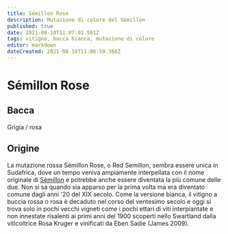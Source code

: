 ```yaml
---
title: Sémillon Rose
description: Mutazione di colore del Sémillon
published: true
date: 2021-08-10T11:07:01.501Z
tags: vitigno, bacca bianca, mutazione di colore
editor: markdown
dateCreated: 2021-08-10T11:06:59.360Z
---
```


# Sémillon Rose

## Bacca
Grigia / rosa

## Origine

La mutazione rossa Sémillon Rose, o Red Semillon, sembra essere unica in Sudafrica, dove un tempo veniva ampiamente interpellata con il nome originale di [Sèmillon](/vitigni/bacca-bianca/semillon) e potrebbe anche essere diventata la più comune delle due. Non si sa quando sia apparso per la prima volta ma era diventato comune dagli anni '20 del XIX secolo. Come la versione bianca, il vitigno a buccia rossa o rosa è decaduto nel corso del ventesimo secolo e oggi si trova solo in pochi vecchi vigneti come i pochi ettari di viti interpiantate e non innestate risalenti ai primi anni del 1900 scoperti nello Swartland dalla viticoltrice Rosa Kruger e vinificati da Eben Sadie (James 2009).

